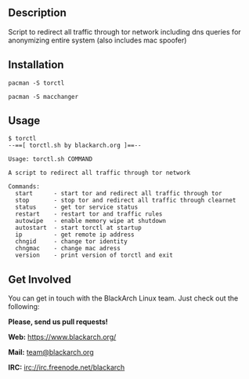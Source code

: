 ## Description

Script to redirect all traffic through tor network including dns queries
for anonymizing entire system (also includes mac spoofer)

## Installation

`pacman -S torctl`

`pacman -S macchanger`

## Usage

```
$ torctl
--==[ torctl.sh by blackarch.org ]==--

Usage: torctl.sh COMMAND

A script to redirect all traffic through tor network

Commands:
  start      - start tor and redirect all traffic through tor
  stop       - stop tor and redirect all traffic through clearnet
  status     - get tor service status
  restart    - restart tor and traffic rules
  autowipe   - enable memory wipe at shutdown
  autostart  - start torctl at startup
  ip         - get remote ip address
  chngid     - change tor identity
  chngmac    - change mac adress
  version    - print version of torctl and exit

```

## Get Involved

You can get in touch with the BlackArch Linux team. Just check out the following:

**Please, send us pull requests!**

**Web:** https://www.blackarch.org/

**Mail:** team@blackarch.org

**IRC:** [irc://irc.freenode.net/blackarch](irc://irc.freenode.net/blackarch)
